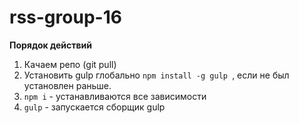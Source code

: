 # rss-group-16
**Порядок действий**
1. Качаем репо (git pull)
2. Установить gulp глобально `npm install -g gulp `, если не был установлен раньше.
3. `npm i` - устанавливаются все зависимости
4. `gulp` - запускается сборщик gulp